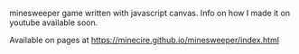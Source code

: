 minesweeper game written with javascript canvas. Info on how I made it on youtube available soon.

Available on pages at https://minecire.github.io/minesweeper/index.html
